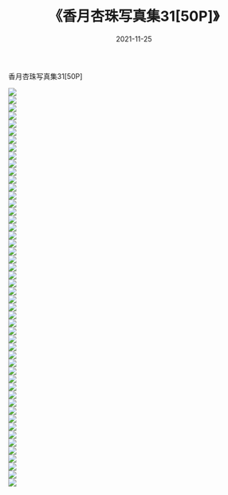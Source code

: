 ﻿---
layout: post
title:  《香月杏珠写真集31[50P]》
date:   2021-11-25
img: http://pic.660000.xyz/1:/性感/2021/香月杏珠写真集31[50P]/000.jpg
categories: [美女, 清纯, 唯美]
---

香月杏珠写真集31[50P]

  ![](http://pic.660000.xyz/1:/性感/2021/香月杏珠写真集31[50P]/001.jpg) <br> ![](http://pic.660000.xyz/1:/性感/2021/香月杏珠写真集31[50P]/002.jpg) <br> ![](http://pic.660000.xyz/1:/性感/2021/香月杏珠写真集31[50P]/003.jpg) <br> ![](http://pic.660000.xyz/1:/性感/2021/香月杏珠写真集31[50P]/004.jpg) <br> ![](http://pic.660000.xyz/1:/性感/2021/香月杏珠写真集31[50P]/005.jpg) <br> ![](http://pic.660000.xyz/1:/性感/2021/香月杏珠写真集31[50P]/006.jpg) <br> ![](http://pic.660000.xyz/1:/性感/2021/香月杏珠写真集31[50P]/007.jpg) <br> ![](http://pic.660000.xyz/1:/性感/2021/香月杏珠写真集31[50P]/008.jpg) <br> ![](http://pic.660000.xyz/1:/性感/2021/香月杏珠写真集31[50P]/009.jpg) <br> ![](http://pic.660000.xyz/1:/性感/2021/香月杏珠写真集31[50P]/010.jpg) <br> ![](http://pic.660000.xyz/1:/性感/2021/香月杏珠写真集31[50P]/011.jpg) <br> ![](http://pic.660000.xyz/1:/性感/2021/香月杏珠写真集31[50P]/012.jpg) <br> ![](http://pic.660000.xyz/1:/性感/2021/香月杏珠写真集31[50P]/013.jpg) <br> ![](http://pic.660000.xyz/1:/性感/2021/香月杏珠写真集31[50P]/014.jpg) <br> ![](http://pic.660000.xyz/1:/性感/2021/香月杏珠写真集31[50P]/015.jpg) <br> ![](http://pic.660000.xyz/1:/性感/2021/香月杏珠写真集31[50P]/016.jpg) <br> ![](http://pic.660000.xyz/1:/性感/2021/香月杏珠写真集31[50P]/017.jpg) <br> ![](http://pic.660000.xyz/1:/性感/2021/香月杏珠写真集31[50P]/018.jpg) <br> ![](http://pic.660000.xyz/1:/性感/2021/香月杏珠写真集31[50P]/019.jpg) <br> ![](http://pic.660000.xyz/1:/性感/2021/香月杏珠写真集31[50P]/020.jpg) <br> ![](http://pic.660000.xyz/1:/性感/2021/香月杏珠写真集31[50P]/021.jpg) <br> ![](http://pic.660000.xyz/1:/性感/2021/香月杏珠写真集31[50P]/022.jpg) <br> ![](http://pic.660000.xyz/1:/性感/2021/香月杏珠写真集31[50P]/023.jpg) <br> ![](http://pic.660000.xyz/1:/性感/2021/香月杏珠写真集31[50P]/024.jpg) <br> ![](http://pic.660000.xyz/1:/性感/2021/香月杏珠写真集31[50P]/025.jpg) <br> ![](http://pic.660000.xyz/1:/性感/2021/香月杏珠写真集31[50P]/026.jpg) <br> ![](http://pic.660000.xyz/1:/性感/2021/香月杏珠写真集31[50P]/027.jpg) <br> ![](http://pic.660000.xyz/1:/性感/2021/香月杏珠写真集31[50P]/028.jpg) <br> ![](http://pic.660000.xyz/1:/性感/2021/香月杏珠写真集31[50P]/029.jpg) <br> ![](http://pic.660000.xyz/1:/性感/2021/香月杏珠写真集31[50P]/030.jpg) <br> ![](http://pic.660000.xyz/1:/性感/2021/香月杏珠写真集31[50P]/031.jpg) <br> ![](http://pic.660000.xyz/1:/性感/2021/香月杏珠写真集31[50P]/032.jpg) <br> ![](http://pic.660000.xyz/1:/性感/2021/香月杏珠写真集31[50P]/033.jpg) <br> ![](http://pic.660000.xyz/1:/性感/2021/香月杏珠写真集31[50P]/034.jpg) <br> ![](http://pic.660000.xyz/1:/性感/2021/香月杏珠写真集31[50P]/035.jpg) <br> ![](http://pic.660000.xyz/1:/性感/2021/香月杏珠写真集31[50P]/036.jpg) <br> ![](http://pic.660000.xyz/1:/性感/2021/香月杏珠写真集31[50P]/037.jpg) <br> ![](http://pic.660000.xyz/1:/性感/2021/香月杏珠写真集31[50P]/038.jpg) <br> ![](http://pic.660000.xyz/1:/性感/2021/香月杏珠写真集31[50P]/039.jpg) <br> ![](http://pic.660000.xyz/1:/性感/2021/香月杏珠写真集31[50P]/040.jpg) <br> ![](http://pic.660000.xyz/1:/性感/2021/香月杏珠写真集31[50P]/041.jpg) <br> ![](http://pic.660000.xyz/1:/性感/2021/香月杏珠写真集31[50P]/042.jpg) <br> ![](http://pic.660000.xyz/1:/性感/2021/香月杏珠写真集31[50P]/043.jpg) <br> ![](http://pic.660000.xyz/1:/性感/2021/香月杏珠写真集31[50P]/044.jpg) <br> ![](http://pic.660000.xyz/1:/性感/2021/香月杏珠写真集31[50P]/045.jpg) <br> ![](http://pic.660000.xyz/1:/性感/2021/香月杏珠写真集31[50P]/046.jpg) <br> ![](http://pic.660000.xyz/1:/性感/2021/香月杏珠写真集31[50P]/047.jpg) <br> ![](http://pic.660000.xyz/1:/性感/2021/香月杏珠写真集31[50P]/048.jpg) <br> ![](http://pic.660000.xyz/1:/性感/2021/香月杏珠写真集31[50P]/049.jpg) <br> ![](http://pic.660000.xyz/1:/性感/2021/香月杏珠写真集31[50P]/050.jpg) <br>